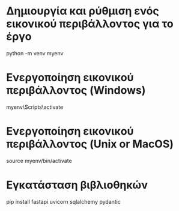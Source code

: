 # Δημιουργία και ρύθμιση ενός εικονικού περιβάλλοντος για το έργο 
python -m venv myenv 
# Ενεργοποίηση εικονικού περιβάλλοντος (Windows) 
myenv\Scripts\activate 
# Ενεργοποίηση εικονικού περιβάλλοντος (Unix or MacOS) 
source myenv/bin/activate 
# Εγκατάσταση βιβλιοθηκών 
pip install fastapi uvicorn sqlalchemy pydantic 


